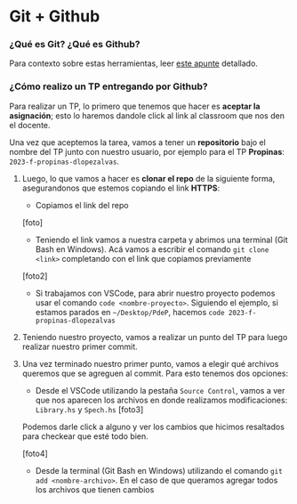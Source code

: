 # Git + Github

### ¿Qué es Git? ¿Qué es Github?

Para contexto sobre estas herramientas, leer [este apunte](https://docs.google.com/document/d/166ksg4rSAIrYWStR5yHrUQjFp1OY3DvSoLMcA8CYc34/edit#) detallado.

### ¿Cómo realizo un TP entregando por Github?

Para realizar un TP, lo primero que tenemos que hacer es **aceptar la asignación**; esto lo haremos dandole click al link al classroom que nos den el docente. 

Una vez que aceptemos la tarea, vamos a tener un **repositorio** bajo el nombre del TP junto con nuestro usuario, por ejemplo para el TP **Propinas**: `2023-f-propinas-dlopezalvas`.

1. Luego, lo que vamos a hacer es **clonar el repo** de la siguiente forma, asegurandonos que estemos copiando el link **HTTPS**:
    * Copiamos el link del repo

    [foto]
    * Teniendo el link vamos a nuestra carpeta y abrimos una terminal (Git Bash en Windows). Acá vamos a escribir el comando `git clone <link>` completando con el link que copiamos previamente

    [foto2]

    * Si trabajamos con VSCode, para abrir nuestro proyecto podemos usar el comando `code <nombre-proyecto>`. Siguiendo el ejemplo, si estamos parados en `~/Desktop/PdeP`, hacemos `code 2023-f-propinas-dlopezalvas`

2. Teniendo nuestro proyecto, vamos a realizar un punto del TP para luego realizar nuestro primer commit.
3. Una vez terminado nuestro primer punto, vamos a elegir qué archivos queremos que se agreguen al commit. Para esto tenemos dos opciones:
    * Desde el VSCode utilizando la pestaña `Source Control`, vamos a ver que nos aparecen los archivos en donde realizamos modificaciones: `Library.hs` y `Spech.hs`
    [foto3]

    Podemos darle click a alguno y ver los cambios que hicimos resaltados para checkear que esté todo bien.

    [foto4]
    
    * Desde la terminal (Git Bash en Windows) utilizando el comando `git add <nombre-archivo>`. En el caso de que queramos agregar todos los archivos que tienen cambios
